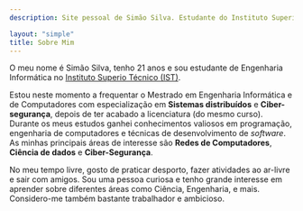 ```yaml
---
description: Site pessoal de Simão Silva. Estudante do Instituto Superior Técnico

layout: "simple"
title: Sobre Mim
---
```


O meu nome é Simão Silva, tenho 21 anos e sou estudante de Engenharia Informática no [Instituto Superio Técnico (IST)](https://tecnico.ulisboa.pt/pt/).

<pr>

Estou neste momento a frequentar o Mestrado em Engenharia Informática e de Computadores com especialização em **Sistemas distribuídos** e **Ciber-segurança**, depois de ter acabado a licenciatura (do mesmo curso). Durante os meus estudos ganhei conhecimentos valiosos em programação, engenharia de computadores e técnicas de desenvolvimento de _software_. As minhas principais áreas de interesse são **Redes de Computadores**, **Ciência de dados** e **Ciber-Segurança**.

<pr>

No meu tempo livre, gosto de praticar desporto, fazer atividades ao ar-livre e sair com amigos. Sou uma pessoa curiosa e tenho grande interesse em aprender sobre diferentes áreas como Ciência, Engenharia, e mais. Considero-me também bastante trabalhador e ambicioso.
